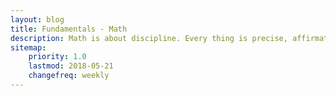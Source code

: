 ```yaml
---
layout: blog
title: Fundamentals - Math
description: Math is about discipline. Every thing is precise, affirmative, and crystal pure.
sitemap:
    priority: 1.0
    lastmod: 2018-05-21
    changefreq: weekly
---
```

